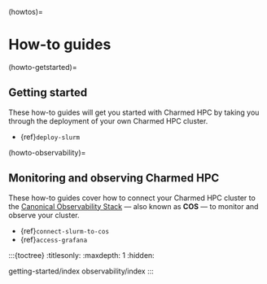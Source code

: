 (howtos)=
# How-to guides

(howto-getstarted)=
## Getting started

These how-to guides will get you started with Charmed HPC by
taking you through the deployment of your own Charmed HPC cluster.

- {ref}`deploy-slurm`

(howto-observability)=
## Monitoring and observing Charmed HPC

These how-to guides cover how to connect your Charmed HPC
cluster to the [Canonical Observability Stack](https://charmhub.io/topics/canonical-observability-stack)
&mdash; also known as __COS__ &mdash; to monitor and observe your cluster.

- {ref}`connect-slurm-to-cos`
- {ref}`access-grafana`

:::{toctree}
:titlesonly:
:maxdepth: 1
:hidden:

getting-started/index
observability/index
:::
